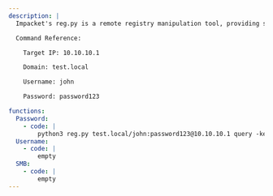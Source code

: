 ```yaml
---
description: |
  Impacket's reg.py is a remote registry manipulation tool, providing similar functionality to reg.exe in Windows.

  Command Reference:

  	Target IP: 10.10.10.1

  	Domain: test.local

  	Username: john

  	Password: password123

functions:
  Password:
    - code: |
        python3 reg.py test.local/john:password123@10.10.10.1 query -keyName HKLM\\SOFTWARE\\Policies\\Microsoft\\Windows -s
  Username:
    - code: |
        empty
  SMB:
    - code: |
        empty
---
```

